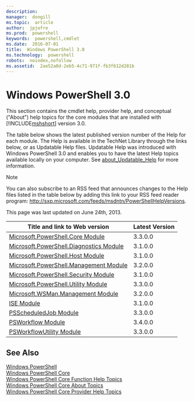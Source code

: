 ```yaml
---
description:  
manager:  dongill
ms.topic:  article
author:  jpjofre
ms.prod:  powershell
keywords:  powershell,cmdlet
ms.date:  2016-07-01
title:  Windows PowerShell 3.0
ms.technology:  powershell
robots:  noindex,nofollow
ms.assetid:  2ae52a0d-2eb5-4c71-971f-fb3f612d281b
---
```


# Windows PowerShell 3.0
This section contains the cmdlet help, provider help, and conceptual \("About"\) help topics for the core modules that are installed with [!INCLUDE[mshshort]()] version 3.0.  
  
 The table below shows the latest published version number of the Help for each module. The Help is available in the TechNet Library through the links below, or as Updatable Help files.  Updatable Help was introduced with Windows PowerShell 3.0 and enables you to have the latest Help topics available locally on your computer. See [about\_Updatable\_Help](http://technet.microsoft.com/library/10bba75c-f4ac-4ca1-bbf3-8f34dd521ffe\(v=wps.630\)) for more information.  
  
> [!NOTE]  
>  You can also subscribe to an RSS feed that announces changes to the Help files listed in the table below by adding this link to your RSS feed reader program: [http:\/\/sxp.microsoft.com\/feeds\/msdntn\/PowerShellHelpVersions](http://sxp.microsoft.com/feeds/msdntn/PowerShellHelpVersions).  
  
 This page was last updated on June 24th, 2013.  
  
|Title and link to Web version|Latest Version|  
|-----------------------------------|--------------------|  
|[Microsoft.PowerShell.Core Module](http://technet.microsoft.com/library/hh847840\(v=wps.620\).aspx)|3.3.0.0|  
|[Microsoft.PowerShell.Diagnostics Module](http://technet.microsoft.com/library/hh847869\(v=wps.620\).aspx)|3.1.0.0|  
|[Microsoft.PowerShell.Host Module](http://technet.microsoft.com/library/hh847822\(v=wps.620\).aspx)|3.1.0.0|  
|[Microsoft.PowerShell.Management Module](http://technet.microsoft.com/library/hh847762\(v=wps.620\).aspx)|3.2.0.0|  
|[Microsoft.PowerShell.Security Module](http://technet.microsoft.com/library/hh847877\(v=wps.620\).aspx)|3.1.0.0|  
|[Microsoft.PowerShell.Utility Module](http://technet.microsoft.com/library/hh847800\(v=wps.620\).aspx)|3.3.0.0|  
|[Microsoft.WSMan.Management Module](http://technet.microsoft.com/library/hh847832\(v=wps.620\).aspx)|3.2.0.0|  
|[ISE Module](http://technet.microsoft.com/library/jj149011\(v=wps.620\).aspx)|3.1.0.0|  
|[PSScheduledJob Module](http://technet.microsoft.com/library/hh847863\(v=wps.620\).aspx)|3.3.0.0|  
|[PSWorkflow Module](http://technet.microsoft.com/library/hh847767\(v=wps.620\).aspx)|3.4.0.0|  
|[PSWorkflowUtility Module](http://technet.microsoft.com/library/jj149008\(v=wps.620\).aspx)|3.3.0.0|  
  
## See Also  
 [Windows PowerShell](assetId:///c425d27a-bb41-4947-8d73-ba5480bc8ee0)   
 [Windows PowerShell Core](assetId:///4b75f1e4-f327-48f3-92ab-bf5435094d41)   
 [Windows PowerShell Core Function Help Topics](Windows-PowerShell-Core-Function-Help-Topics.md)   
 [Windows PowerShell Core About Topics](Windows-PowerShell-Core-About-Topics.md)   
 [Windows PowerShell Core Provider Help Topics](Windows-PowerShell-Core-Provider-Help-Topics.md)

